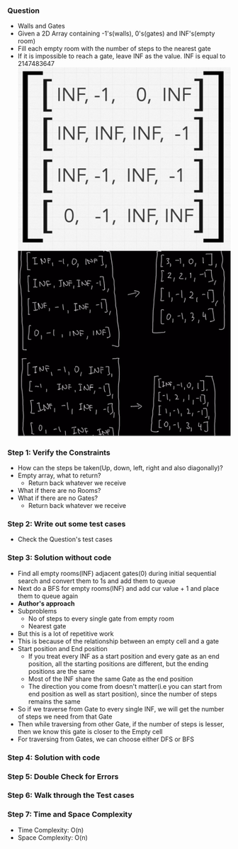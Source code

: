 ### Question

* Walls and Gates
* Given a 2D Array containing -1's(walls), 0's(gates) and INF's(empty room)
* Fill each empty room with the number of steps to the nearest gate
* If it is impossible to reach a gate, leave INF as the value. INF is equal to 2147483647
![wallandgates](../../img/walls_gates.png)
![walltc](../../img/wall_tc.png)

### Step 1: Verify the Constraints

* How can the steps be taken(Up, down, left, right and also diagonally)?
* Empty array, what to return?
  * Return back whatever we receive
* What if there are no Rooms?
* What if there are no Gates? 
  * Return back whatever we receive

### Step 2: Write out some test cases

* Check the Question's test cases

### Step 3: Solution without code

* Find all empty rooms(INF) adjacent gates(0) during initial sequential search and convert them to 1s and add them to queue
* Next do a BFS for empty rooms(INF) and add cur value + 1 and place them to queue again
* **Author's approach**
* Subproblems
  * No of steps to every single gate from empty room
  * Nearest gate
* But this is a lot of repetitive work
* This is because of the relationship between an empty cell and a gate
* Start position and End position
  * If you treat every INF as a start position and every gate as an end position, all the starting positions are different, but the ending positions are the same
  * Most of the INF share the same Gate as the end position
  * The direction you come from doesn't matter(i.e you can start from end position as well as start position), since the number of steps remains the same
* So if we traverse from Gate to every single INF, we will get the number of steps we need from that Gate
* Then while traversing from other Gate, if the number of steps is lesser, then we know this gate is closer to the Empty cell
* For traversing from Gates, we can choose either DFS or BFS

### Step 4: Solution with code

### Step 5: Double Check for Errors

### Step 6: Walk through the Test cases

### Step 7: Time and Space Complexity

* Time Complexity: O(n)
* Space Complexity: O(n)